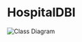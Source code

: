 # HospitalDBI


![Class Diagram](http://www.plantuml.com/plantuml/proxy?src=https://raw.githubusercontent.com/AnnaHartl/HospitalDBI/main/hospital_erd.puml)

